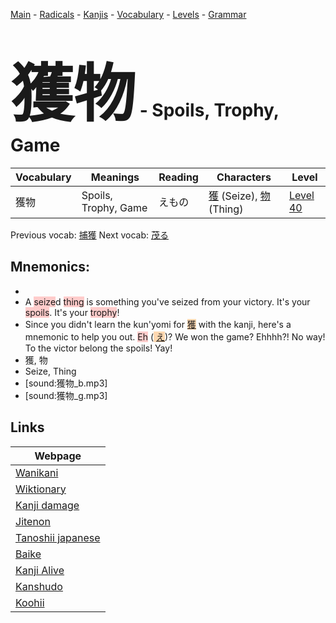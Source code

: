 <style> bigfont {font-size: 100px}</style>
[Main](../README.md) -
[Radicals](../radicals.md) -
[Kanjis](../kanjis.md) -
[Vocabulary](../vocabulary.md) -
[Levels](../levels.md) -
[Grammar](../grammar.md)
# <bigfont> 獲物</bigfont> - Spoils, Trophy, Game 

| Vocabulary | Meanings | Reading | Characters | Level |
| --- | --- | --- | --- | --- |
| 獲物 | Spoils, Trophy, Game | えもの |  [獲](../kanjis/獲.md) (Seize), [物](../kanjis/物.md) (Thing) | [Level 40](../levels/wk_level40.md) |

Previous vocab: [捕獲](捕獲.md) Next vocab: [茂る](茂る.md) 

## Mnemonics:

* 
* A <span style="background-color:#ffcccb"> seize</span>d <span style="background-color:#ffcccb"> thing</span> is something you've seized from your victory. It's your <span style="background-color:#ffcccb"> spoils</span>. It's your <span style="background-color:#ffcccb"> trophy</span>!
* Since you didn't learn the kun'yomi for <span style="background-color:#fed8b1"> [獲](https://jisho.org/search/獲)</span> with the kanji, here's a mnemonic to help you out. <span style="background-color:#ffcccb"> Eh</span> (<span style="background-color:#fed8b1"> [え](https://jisho.org/search/え)</span>)? We won the game? Ehhhh?! No way! To the victor belong the spoils! Yay!
* 獲, 物
* Seize, Thing
* [sound:獲物_b.mp3]
* [sound:獲物_g.mp3]


## Links 

| Webpage |
| --- |
| [Wanikani          ](https://www.wanikani.com/kanji/獲物) |
| [Wiktionary        ](https://en.wiktionary.org/wiki/獲物) |
| [Kanji damage      ](http://www.kanjidamage.com/kanji/search?utf8=✓&q=獲物) |
| [Jitenon           ](https://jitenon.com/kanji/獲物) |
| [Tanoshii japanese ](https://www.tanoshiijapanese.com/dictionary/kanji.cfm?k=獲物) |
| [Baike             ](https://baike.baidu.com/item/獲物) |
| [Kanji Alive       ](https://app.kanjialive.com/獲物) |
| [Kanshudo          ](https://www.kanshudo.com/searchmn?q=獲物) |
| [Koohii            ](https://kanji.koohii.com/study/kanji/獲物) |
